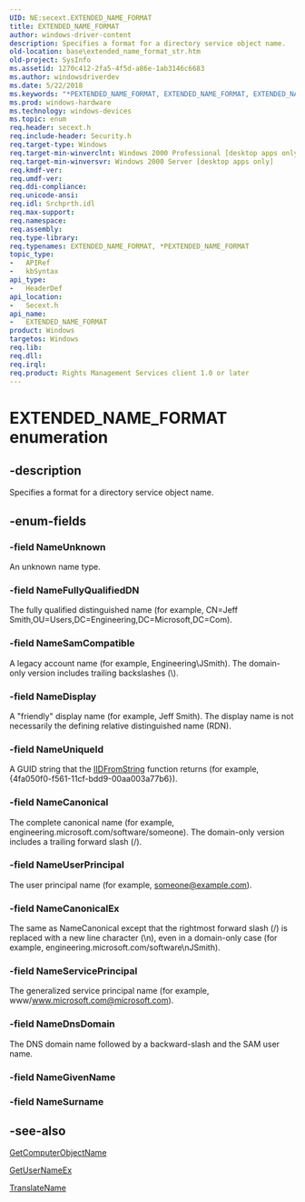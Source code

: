 ```yaml
---
UID: NE:secext.EXTENDED_NAME_FORMAT
title: EXTENDED_NAME_FORMAT
author: windows-driver-content
description: Specifies a format for a directory service object name.
old-location: base\extended_name_format_str.htm
old-project: SysInfo
ms.assetid: 1270c412-2fa5-4f5d-a86e-1ab3146c6683
ms.author: windowsdriverdev
ms.date: 5/22/2018
ms.keywords: "*PEXTENDED_NAME_FORMAT, EXTENDED_NAME_FORMAT, EXTENDED_NAME_FORMAT enumeration, NameCanonical, NameCanonicalEx, NameDisplay, NameDnsDomain, NameFullyQualifiedDN, NameSamCompatible, NameServicePrincipal, NameUniqueId, NameUnknown, NameUserPrincipal, PEXTENDED_NAME_FORMAT, PEXTENDED_NAME_FORMAT enumeration pointer, _win32_extended_name_format_str, base.extended_name_format_str, secext/EXTENDED_NAME_FORMAT, secext/NameCanonical, secext/NameCanonicalEx, secext/NameDisplay, secext/NameDnsDomain, secext/NameFullyQualifiedDN, secext/NameSamCompatible, secext/NameServicePrincipal, secext/NameUniqueId, secext/NameUnknown, secext/NameUserPrincipal, secext/PEXTENDED_NAME_FORMAT"
ms.prod: windows-hardware
ms.technology: windows-devices
ms.topic: enum
req.header: secext.h
req.include-header: Security.h
req.target-type: Windows
req.target-min-winverclnt: Windows 2000 Professional [desktop apps only]
req.target-min-winversvr: Windows 2000 Server [desktop apps only]
req.kmdf-ver: 
req.umdf-ver: 
req.ddi-compliance: 
req.unicode-ansi: 
req.idl: Srchprth.idl
req.max-support: 
req.namespace: 
req.assembly: 
req.type-library: 
req.typenames: EXTENDED_NAME_FORMAT, *PEXTENDED_NAME_FORMAT
topic_type:
-	APIRef
-	kbSyntax
api_type:
-	HeaderDef
api_location:
-	Secext.h
api_name:
-	EXTENDED_NAME_FORMAT
product: Windows
targetos: Windows
req.lib: 
req.dll: 
req.irql: 
req.product: Rights Management Services client 1.0 or later
---
```


# EXTENDED_NAME_FORMAT enumeration


## -description


Specifies a format for a directory service object name.


## -enum-fields




### -field NameUnknown

An unknown name type.


### -field NameFullyQualifiedDN

The fully qualified distinguished name (for example, CN=Jeff Smith,OU=Users,DC=Engineering,DC=Microsoft,DC=Com).


### -field NameSamCompatible

A legacy account name (for example, Engineering\JSmith). The domain-only version includes trailing backslashes (\\).


### -field NameDisplay

A "friendly" display name (for example, Jeff Smith). The display name is not necessarily the defining relative distinguished name (RDN).


### -field NameUniqueId

A GUID string that the 
<a href="_com_iidfromstring">IIDFromString</a> function returns (for example, {4fa050f0-f561-11cf-bdd9-00aa003a77b6}).


### -field NameCanonical

The complete canonical name (for example, engineering.microsoft.com/software/someone). The domain-only version includes a trailing forward slash (/).


### -field NameUserPrincipal

The user principal name (for example, someone@example.com).


### -field NameCanonicalEx

The same as NameCanonical except that the rightmost forward slash (/) is replaced with a new line character (\n), even in a domain-only case (for example, engineering.microsoft.com/software\nJSmith).


### -field NameServicePrincipal

The generalized service principal name (for example, www/www.microsoft.com@microsoft.com).


### -field NameDnsDomain

The DNS domain name followed by a backward-slash and the SAM user name.


### -field NameGivenName


### -field NameSurname




## -see-also




<a href="https://msdn.microsoft.com/aead19ae-a27c-486e-aa2e-220d337044fc">GetComputerObjectName</a>



<a href="https://msdn.microsoft.com/7e7d618b-2e64-4b0b-aed3-f3221b0443ca">GetUserNameEx</a>



<a href="https://msdn.microsoft.com/4df25519-e7d6-46ea-b0e8-ba1f82e5f94f">TranslateName</a>
 

 

